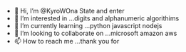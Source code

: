 - 👋 Hi, I’m @KyroWOna State and enter
- 👀 I’m interested in ...digits and alphanumeric algorithims 
- 🌱 I’m currently learning ...python javascript nodejs 
- 💞️ I’m looking to collaborate on ...microsoft amazon aws     
- 📫 How to reach me ...thank you for

<!---
KyroWOna/KyroWOna is a ✨ special ✨ repository because its `README.md` (this file) appears on your GitHub profile.
You can click the Preview link to take a look at your changes.
--->
